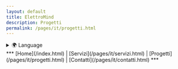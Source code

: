 ```yaml
---
layout: default
title: ElettroMind
description: Progetti
permalink: /pages/it/progetti.html
---
```

<details>
  <summary>🌍 Language</summary>
  <ul>
    <li><a href="/index.html">🇮🇹 Italiano</a></li>
    <li><a href="/pages/en/projects.html">🇬🇧 English</a></li>
  </ul>
</details>
***
[Home](/index.html) | [Servizi](/pages/it/servizi.html) | [Progetti](/pages/it/progetti.html) | [Contatti](/pages/it/contatti.html)
***
